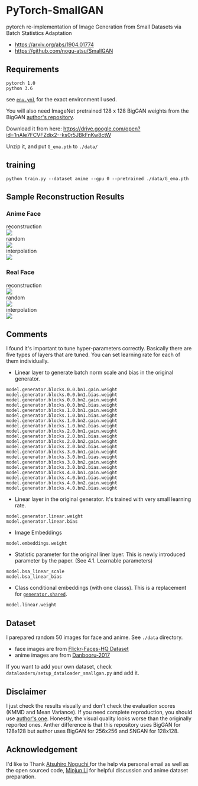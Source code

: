 # PyTorch-SmallGAN

pytorch re-implementation of Image Generation from Small Datasets via Batch Statistics Adaptation
- https://arxiv.org/abs/1904.01774
- https://github.com/nogu-atsu/SmallGAN

## Requirements
```
pytorch 1.0
python 3.6
```
see [`env.yml`](./env.yml) for the exact environment I used.

You will also need ImageNet pretrained 128 x 128 BigGAN weights from the BigGAN [author's repository](https://github.com/ajbrock/BigGAN-PyTorch). 

Download it from here: https://drive.google.com/open?id=1nAle7FCVFZdix2--ks0r5JBkFnKw8ctW
  
Unzip it, and put `G_ema.pth` to `./data/`

## training 
```
python train.py --dataset anime --gpu 0 --pretrained ./data/G_ema.pth
```

## Sample Reconstruction Results
### Anime Face
reconstruction   
![](./samples/anime_reconstruct.jpg)   
random   
![](./samples/anime_random.jpg)     
interpolation  
![](./samples/anime_interpolate.jpg)       


### Real Face
reconstruction   
![](./samples/face_reconstruct.jpg)   
random   
![](./samples/face_random.jpg)     
interpolation  
![](./samples/face_interpolate.jpg)       

## Comments
I found it's important to tune hyper-parameters correctly. Basically there are five types of layers that are tuned. You can set learning rate for each of them individually.

- Linear layer to generate batch norm scale and bias in the original generator.
```
model.generator.blocks.0.0.bn1.gain.weight
model.generator.blocks.0.0.bn1.bias.weight
model.generator.blocks.0.0.bn2.gain.weight
model.generator.blocks.0.0.bn2.bias.weight
model.generator.blocks.1.0.bn1.gain.weight
model.generator.blocks.1.0.bn1.bias.weight
model.generator.blocks.1.0.bn2.gain.weight
model.generator.blocks.1.0.bn2.bias.weight
model.generator.blocks.2.0.bn1.gain.weight
model.generator.blocks.2.0.bn1.bias.weight
model.generator.blocks.2.0.bn2.gain.weight
model.generator.blocks.2.0.bn2.bias.weight
model.generator.blocks.3.0.bn1.gain.weight
model.generator.blocks.3.0.bn1.bias.weight
model.generator.blocks.3.0.bn2.gain.weight
model.generator.blocks.3.0.bn2.bias.weight
model.generator.blocks.4.0.bn1.gain.weight
model.generator.blocks.4.0.bn1.bias.weight
model.generator.blocks.4.0.bn2.gain.weight
model.generator.blocks.4.0.bn2.bias.weight
```
- Linear layer in the original generator. It's trained with very small learning rate. 
```
model.generator.linear.weight
model.generator.linear.bias
```
- Image Embeddings
```
model.embeddings.weight
```
- Statistic parameter for the original liner layer. This is newly introduced parameter by the paper. (See 4.1. Learnable parameters)
```
model.bsa_linear_scale
model.bsa_linear_bias
```
- Class conditional embeddings (with one classs). This is a replacement for [`generator.shared`](https://github.com/ajbrock/BigGAN-PyTorch/blob/ba3d05754120e9d3b68313ec7b0f9833fc5ee8bc/BigGAN.py#L82). 
```
model.linear.weight
```

## Dataset
I parepared random 50 images for face and anime. See `./data` directory. 
- face images are from [Flickr-Faces-HQ Dataset](https://github.com/NVlabs/ffhq-dataset)
- anime images are from [Danbooru-2017](https://www.gwern.net/Danbooru2018)

If you want to add your own dataset, check `dataloaders/setup_dataloader_smallgan.py` and add it.

## Disclaimer
I just check the results visually and don't check the evaluation scores (KMMD and Mean Variance). If you need complete reproduction, you should use [author's one](https://github.com/nogu-atsu/SmallGAN). Honestly, the visual quality looks worse than the originally reported ones. Anther difference is that this repository uses BigGAN for 128x128 but author uses BigGAN for 256x256 and SNGAN for 128x128. 

## Acknowledgement
I'd like to Thank [Atsuhiro Noguchi ](https://github.com/nogu-atsu/) for the help via personal email as well as the open sourced code, [Minjun Li](https://github.com/minjunli) for helpful discussion and anime dataset preparation. 
